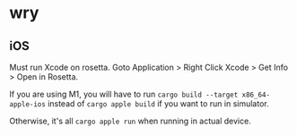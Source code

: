 # wry

## iOS

Must run Xcode on rosetta. Goto Application > Right Click Xcode > Get Info >
Open in Rosetta.

If you are using M1, you will have to run
`cargo build --target x86_64-apple-ios` instead of `cargo apple build` if you
want to run in simulator.

Otherwise, it's all `cargo apple run` when running in actual device.
